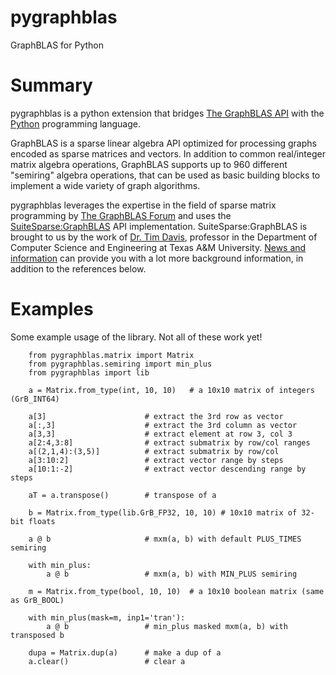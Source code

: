 # pygraphblas

GraphBLAS for Python

# Summary

pygraphblas is a python extension that bridges
[The GraphBLAS API](http://graphblas.org) with the
[Python](https://python.org) programming language.

GraphBLAS is a sparse linear algebra API optimized for processing
graphs encoded as sparse matrices and vectors.  In addition to common
real/integer matrix algebra operations, GraphBLAS supports up to 960
different "semiring" algebra operations, that can be used as basic
building blocks to implement a wide variety of graph algorithms.

pygraphblas leverages the expertise in the field of sparse matrix
programming by [The GraphBLAS Forum](http://graphblas.org) and uses
the
[SuiteSparse:GraphBLAS](http://faculty.cse.tamu.edu/davis/GraphBLAS.html)
API implementation. SuiteSparse:GraphBLAS is brought to us by the work
of [Dr. Tim Davis](http://faculty.cse.tamu.edu/davis/welcome.html),
professor in the Department of Computer Science and Engineering at
Texas A&M University.
[News and information](http://faculty.cse.tamu.edu/davis/news.html)
can provide you with a lot more background information, in addition to
the references below.

# Examples

Some example usage of the library.  Not all of these work yet!

```
    from pygraphblas.matrix import Matrix
    from pygraphblas.semiring import min_plus
    from pygraphblas import lib

    a = Matrix.from_type(int, 10, 10)   # a 10x10 matrix of integers (GrB_INT64)

    a[3]                      # extract the 3rd row as vector
    a[:,3]                    # extract the 3rd column as vector
    a[3,3]                    # extract element at row 3, col 3
    a[2:4,3:8]                # extract submatrix by row/col ranges
    a[(2,1,4):(3,5)]          # extract submatrix by row/col
    a[3:10:2]                 # extract vector range by steps
    a[10:1:-2]                # extract vector descending range by steps
    
    aT = a.transpose()        # transpose of a

    b = Matrix.from_type(lib.GrB_FP32, 10, 10) # 10x10 matrix of 32-bit floats

    a @ b                     # mxm(a, b) with default PLUS_TIMES semiring

    with min_plus:
        a @ b                 # mxm(a, b) with MIN_PLUS semiring

    m = Matrix.from_type(bool, 10, 10)  # a 10x10 boolean matrix (same as GrB_BOOL)

    with min_plus(mask=m, inp1='tran'):
        a @ b                 # min_plus masked mxm(a, b) with transposed b

    dupa = Matrix.dup(a)      # make a dup of a
    a.clear()                 # clear a
```
    
